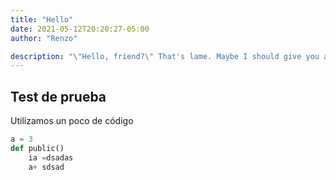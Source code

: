 ```yaml
---
title: "Hello"
date: 2021-05-12T20:20:27-05:00
author: "Renzo"

description: "\"Hello, friend?\" That's lame. Maybe I should give you a name?"
---
```


## Test de prueba
Utilizamos un poco de código 
```python
a = 3
def public()
    ia =dsadas
    a+ sdsad

```